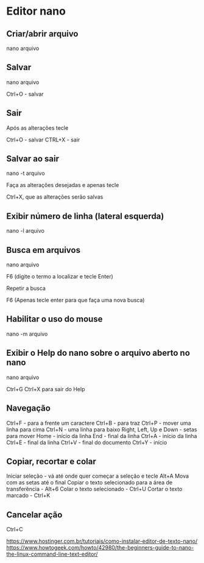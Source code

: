 # Editor nano

## Criar/abrir arquivo

nano arquivo

## Salvar

nano arquivo

Ctrl+O - salvar

## Sair

Após as alterações tecle

Ctrl+O - salvar
CTRL+X - sair

## Salvar ao sair

nano -t arquivo

Faça as alterações desejadas e apenas tecle

Ctrl+X, que as alterações serão salvas

## Exibir número de linha (lateral esquerda)

nano -l arquivo

## Busca em arquivos

nano arquivo

F6 (digite o termo a localizar e tecle Enter)

Repetir a busca

F6 (Apenas tecle enter para que faça uma nova busca)

## Habilitar o uso do mouse

nano -m arquivo

## Exibir o Help do nano sobre o arquivo aberto no nano

nano arquivo

Ctrl+G
Ctrl+X para sair do Help

## Navegação

Ctrl+F - para a frente um caractere
Ctrl+B - para traz
Ctrl+P - mover uma linha para cima
Ctrl+N - uma linha para baixo
Right, Left, Up e Down - setas para mover
Home - início da linha
End - final da linha
Ctrl+A - início da linha
Ctrl+E - final da linha
Ctrl+V - final do documento
Ctrl+Y - início

## Copiar, recortar e colar

Iniciar seleção - vá até onde quer começar a seleção e tecle Alt+A
Mova com as setas até o final
Copiar o texto selecionado para a área de transferência - Alt+6
Colar o texto selecionado - Ctrl+U
Cortar o texto marcado - Ctrl+K


## Cancelar ação

Ctrl+C

https://www.hostinger.com.br/tutoriais/como-instalar-editor-de-texto-nano/
https://www.howtogeek.com/howto/42980/the-beginners-guide-to-nano-the-linux-command-line-text-editor/
